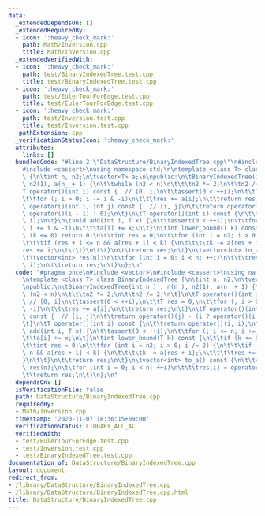 ```yaml
---
data:
  _extendedDependsOn: []
  _extendedRequiredBy:
  - icon: ':heavy_check_mark:'
    path: Math/Inversion.cpp
    title: Math/Inversion.cpp
  _extendedVerifiedWith:
  - icon: ':heavy_check_mark:'
    path: test/BinaryIndexedTree.test.cpp
    title: test/BinaryIndexedTree.test.cpp
  - icon: ':heavy_check_mark:'
    path: test/EulerTourForEdge.test.cpp
    title: test/EulerTourForEdge.test.cpp
  - icon: ':heavy_check_mark:'
    path: test/Inversion.test.cpp
    title: test/Inversion.test.cpp
  _pathExtension: cpp
  _verificationStatusIcon: ':heavy_check_mark:'
  attributes:
    links: []
  bundledCode: "#line 2 \"DataStructure/BinaryIndexedTree.cpp\"\n#include <vector>\n\
    #include <cassert>\nusing namespace std;\n\ntemplate <class T> class BinaryIndexedTree\
    \ {\n\tint n, n2;\n\tvector<T> a;\n\npublic:\n\tBinaryIndexedTree(int n_) : n(n_),\
    \ n2(1), a(n_ + 1) {\n\t\twhile (n2 < n)\n\t\t\tn2 *= 2;\n\t\tn2 /= 2;\n\t}\n\t\
    T operator()(int i) const {  // [0, i]\n\t\tassert(0 < ++i);\n\t\tT res = 0;\n\
    \t\tfor (; i > 0; i -= i & -i)\n\t\t\tres += a[i];\n\t\treturn res;\n\t}\n\tT\
    \ operator()(int i, int j) const {  // [i, j]\n\t\treturn operator()(j) - (i ?\
    \ operator()(i - 1) : 0);\n\t}\n\tT operator[](int i) const {\n\t\treturn operator()(i,\
    \ i);\n\t}\n\tvoid add(int i, T x) {\n\t\tassert(0 < ++i);\n\t\tfor (; i <= n;\
    \ i += i & -i)\n\t\t\ta[i] += x;\n\t}\n\tint lower_bound(T k) const {\n\t\tif\
    \ (k <= 0) return 0;\n\t\tint res = 0;\n\t\tfor (int i = n2; i > 0; i /= 2) {\n\
    \t\t\tif (res + i <= n && a[res + i] < k) {\n\t\t\t\tk -= a[res + i];\n\t\t\t\t\
    res += i;\n\t\t\t}\n\t\t}\n\t\treturn res;\n\t}\n\tvector<int> to_a() const {\n\
    \t\tvector<int> res(n);\n\t\tfor (int i = 0; i < n; ++i)\n\t\t\tres[i] = operator()(i,\
    \ i);\n\t\treturn res;\n\t}\n};\n"
  code: "#pragma once\n#include <vector>\n#include <cassert>\nusing namespace std;\n\
    \ntemplate <class T> class BinaryIndexedTree {\n\tint n, n2;\n\tvector<T> a;\n\
    \npublic:\n\tBinaryIndexedTree(int n_) : n(n_), n2(1), a(n_ + 1) {\n\t\twhile\
    \ (n2 < n)\n\t\t\tn2 *= 2;\n\t\tn2 /= 2;\n\t}\n\tT operator()(int i) const { \
    \ // [0, i]\n\t\tassert(0 < ++i);\n\t\tT res = 0;\n\t\tfor (; i > 0; i -= i &\
    \ -i)\n\t\t\tres += a[i];\n\t\treturn res;\n\t}\n\tT operator()(int i, int j)\
    \ const {  // [i, j]\n\t\treturn operator()(j) - (i ? operator()(i - 1) : 0);\n\
    \t}\n\tT operator[](int i) const {\n\t\treturn operator()(i, i);\n\t}\n\tvoid\
    \ add(int i, T x) {\n\t\tassert(0 < ++i);\n\t\tfor (; i <= n; i += i & -i)\n\t\
    \t\ta[i] += x;\n\t}\n\tint lower_bound(T k) const {\n\t\tif (k <= 0) return 0;\n\
    \t\tint res = 0;\n\t\tfor (int i = n2; i > 0; i /= 2) {\n\t\t\tif (res + i <=\
    \ n && a[res + i] < k) {\n\t\t\t\tk -= a[res + i];\n\t\t\t\tres += i;\n\t\t\t\
    }\n\t\t}\n\t\treturn res;\n\t}\n\tvector<int> to_a() const {\n\t\tvector<int>\
    \ res(n);\n\t\tfor (int i = 0; i < n; ++i)\n\t\t\tres[i] = operator()(i, i);\n\
    \t\treturn res;\n\t}\n};\n"
  dependsOn: []
  isVerificationFile: false
  path: DataStructure/BinaryIndexedTree.cpp
  requiredBy:
  - Math/Inversion.cpp
  timestamp: '2020-11-07 18:36:15+09:00'
  verificationStatus: LIBRARY_ALL_AC
  verifiedWith:
  - test/EulerTourForEdge.test.cpp
  - test/Inversion.test.cpp
  - test/BinaryIndexedTree.test.cpp
documentation_of: DataStructure/BinaryIndexedTree.cpp
layout: document
redirect_from:
- /library/DataStructure/BinaryIndexedTree.cpp
- /library/DataStructure/BinaryIndexedTree.cpp.html
title: DataStructure/BinaryIndexedTree.cpp
---
```

